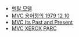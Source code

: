 - [멘탈 모델](멘탈-모델)
- [MVC 용어정의 1979 12 10](MVC-용어정의-1979-12-10)
- [MVC Its Past and Present](MVC-Its-Past-and-Present)
- [MVC XEROX PARC](MVC-XEROX-PARC)